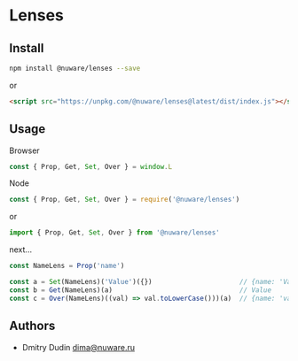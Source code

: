 # Lenses

## Install

```bash
npm install @nuware/lenses --save
```

or

```html
<script src="https://unpkg.com/@nuware/lenses@latest/dist/index.js"></script>
```

## Usage

Browser

```javascript
const { Prop, Get, Set, Over } = window.L
```

Node

```javascript
const { Prop, Get, Set, Over } = require('@nuware/lenses')
```

or

```javascript
import { Prop, Get, Set, Over } from '@nuware/lenses'
```

next...

```javascript
const NameLens = Prop('name')

const a = Set(NameLens)('Value')({})                      // {name: 'Value'}
const b = Get(NameLens)(a)                                // Value
const c = Over(NameLens)((val) => val.toLowerCase()))(a)  // {name: 'value'}
```

## Authors

* Dmitry Dudin <dima@nuware.ru>
